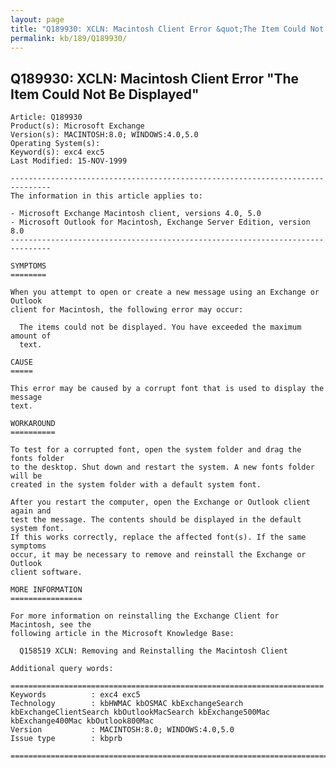 ```yaml
---
layout: page
title: "Q189930: XCLN: Macintosh Client Error &quot;The Item Could Not Be Displayed&quot;"
permalink: kb/189/Q189930/
---
```


## Q189930: XCLN: Macintosh Client Error &quot;The Item Could Not Be Displayed&quot;

	Article: Q189930
	Product(s): Microsoft Exchange
	Version(s): MACINTOSH:8.0; WINDOWS:4.0,5.0
	Operating System(s): 
	Keyword(s): exc4 exc5
	Last Modified: 15-NOV-1999
	
	-------------------------------------------------------------------------------
	The information in this article applies to:
	
	- Microsoft Exchange Macintosh client, versions 4.0, 5.0 
	- Microsoft Outlook for Macintosh, Exchange Server Edition, version 8.0 
	-------------------------------------------------------------------------------
	
	SYMPTOMS
	========
	
	When you attempt to open or create a new message using an Exchange or Outlook
	client for Macintosh, the following error may occur:
	
	  The items could not be displayed. You have exceeded the maximum amount of
	  text.
	
	CAUSE
	=====
	
	This error may be caused by a corrupt font that is used to display the message
	text.
	
	WORKAROUND
	==========
	
	To test for a corrupted font, open the system folder and drag the fonts folder
	to the desktop. Shut down and restart the system. A new fonts folder will be
	created in the system folder with a default system font.
	
	After you restart the computer, open the Exchange or Outlook client again and
	test the message. The contents should be displayed in the default system font.
	If this works correctly, replace the affected font(s). If the same symptoms
	occur, it may be necessary to remove and reinstall the Exchange or Outlook
	client software.
	
	MORE INFORMATION
	================
	
	For more information on reinstalling the Exchange Client for Macintosh, see the
	following article in the Microsoft Knowledge Base:
	
	  Q158519 XCLN: Removing and Reinstalling the Macintosh Client
	
	Additional query words:
	
	======================================================================
	Keywords          : exc4 exc5 
	Technology        : kbHWMAC kbOSMAC kbExchangeSearch kbExchangeClientSearch kbOutlookMacSearch kbExchange500Mac kbExchange400Mac kbOutlook800Mac
	Version           : MACINTOSH:8.0; WINDOWS:4.0,5.0
	Issue type        : kbprb
	
	=============================================================================
	
